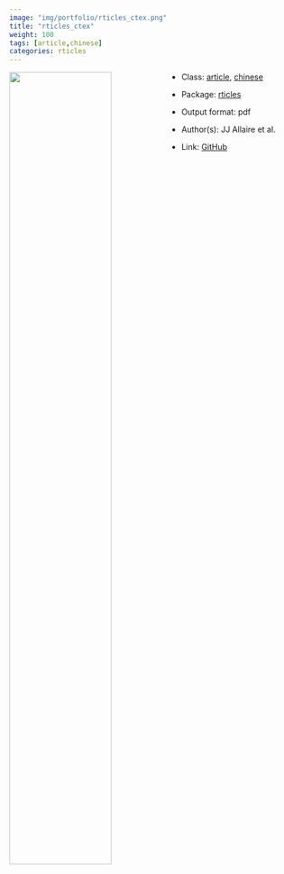 ```yaml
---
image: "img/portfolio/rticles_ctex.png"
title: "rticles_ctex"
weight: 100
tags: [article,chinese]
categories: rticles
---
```




<!--more-->

<p><a href="../../img/portfolio/rticles_ctex.png"><img class = "jf-image-shadow" src="../../img/portfolio/rticles_ctex.png" width="60%"  align="left"></a></p>

- Class: [article](../../tags/article), [chinese](../../tags/chinese)
- Package: [rticles](rticles)
- Output format: pdf

- Author(s): JJ Allaire et al.
- Link: [GitHub](https://github.com/rstudio/rticles)


